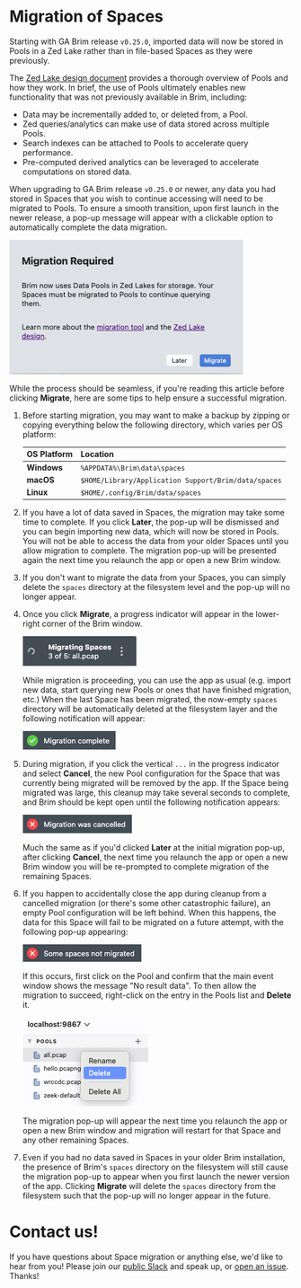 # Migration of Spaces

Starting with GA Brim release `v0.25.0`, imported data will now be stored in
Pools in a Zed Lake rather than in file-based Spaces as they were previously.

The [Zed Lake design document](https://github.com/brimdata/zed/blob/main/docs/lake/design.md)
provides a thorough overview of Pools and how they work. In brief, the use of
Pools ultimately enables new functionality that was not previously available in
Brim, including:

* Data may be incrementally added to, or deleted from, a Pool.
* Zed queries/analytics can make use of data stored across multiple Pools.
* Search indexes can be attached to Pools to accelerate query performance.
* Pre-computed derived analytics can be leveraged to accelerate computations
  on stored data.

When upgrading to GA Brim release `v0.25.0` or newer, any data you had stored
in Spaces that you wish to continue accessing will need to be migrated to
Pools. To ensure a smooth transition, upon first launch in the newer release,
a pop-up message will appear with a clickable option to automatically complete
the data migration.

![Migration Required](media/Migration-Required.png)

While the process should be seamless, if you're reading this article before
clicking **Migrate**, here are some tips to help ensure a successful migration.

1. Before starting migration, you may want to make a backup by zipping or
   copying everything below the following directory, which varies per OS
   platform:

    |**OS Platform**|**Location**|
    |---------------|------------|
    | **Windows**   | `%APPDATA%\Brim\data\spaces` |
    | **macOS**     | `$HOME/Library/Application Support/Brim/data/spaces` |
    | **Linux**     | `$HOME/.config/Brim/data/spaces` |

2. If you have a lot of data saved in Spaces, the migration may take some time
   to complete. If you click **Later**, the pop-up will be dismissed and you
   can begin importing new data, which will now be stored in Pools. You will
   not be able to access the data from your older Spaces until you allow
   migration to complete. The migration pop-up will be presented again the
   next time you relaunch the app or open a new Brim window.

3. If you don't want to migrate the data from your Spaces, you can simply
   delete the `spaces` directory at the filesystem level and the pop-up will no
   longer appear.

4. Once you click **Migrate**, a progress indicator will appear in the
   lower-right corner of the Brim window.

   ![Migrating spaces](media/Migrating-Spaces.png)

   While migration is proceeding, you can use the app as usual (e.g. import new
   data, start querying new Pools or ones that have finished migration, etc.)
   When the last Space has been migrated, the now-empty `spaces` directory
   will be automatically deleted at the filesystem layer and the following
   notification will appear:

   ![Migration complete](media/Migration-Complete.png)

5. During migration, if you click the vertical `...` in the progress indicator
   and select **Cancel**, the new Pool configuration for the Space that was
   currently being migrated will be removed by the app. If the Space being
   migrated was large, this cleanup may take several seconds to complete, and
   Brim should be kept open until the following notification appears:

   ![Migration cancelled](media/Migration-Cancelled.png)

   Much the same as if you'd clicked **Later** at the initial migration pop-up,
   after clicking **Cancel**, the next time you relaunch the app or open a new
   Brim window you will be re-prompted to complete migration of the remaining
   Spaces.

6. If you happen to accidentally close the app during cleanup from a cancelled
   migration (or there's some other catastrophic failure), an empty Pool
   configuration will be left behind. When this happens, the data for this
   Space will fail to be migrated on a future attempt, with the following
   pop-up appearing:

   ![Some Spaces not migrated](media/Some-Spaces-Not-Migrated.png)

   If this occurs, first click on the Pool and confirm that the main event
   window shows the message "No result data". To then allow the migration to
   succeed, right-click on the entry in the Pools list and **Delete** it.

   ![Right-click pool delete](media/Right-Click-Pool-Delete.png)

   The migration pop-up will appear the next time you relaunch the app or open
   a new Brim window and migration will restart for that Space and any other
   remaining Spaces.

7. Even if you had no data saved in Spaces in your older Brim installation,
   the presence of Brim's `spaces` directory on the filesystem will still cause
   the migration pop-up to appear when you first launch the newer version of
   the app. Clicking **Migrate** will delete the `spaces` directory from the
   filesystem such that the pop-up will no longer appear in the future.

# Contact us!

If you have questions about Space migration or anything else, we'd like to hear
from you! Please join our [public Slack](https://www.brimsecurity.com/join-slack/)
and speak up, or [open an issue](https://github.com/brimdata/brim/wiki/Troubleshooting#opening-an-issue).
Thanks!
